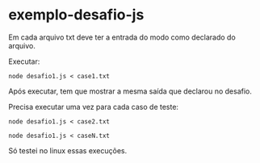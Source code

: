 # exemplo-desafio-js

Em cada arquivo txt deve ter a entrada do modo como declarado do arquivo.

Executar:

```
node desafio1.js < case1.txt
```

Após executar, tem que mostrar a mesma saída que declarou no desafio.


Precisa executar uma vez para cada caso de teste:
```
node desafio1.js < case2.txt
```

```
node desafio1.js < caseN.txt
```

Só testei no linux essas execuções.
